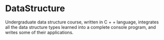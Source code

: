 # DataStructure
Undergraduate data structure course, written in C + + language, integrates all the data structure types learned into a complete console program, and writes some of their applications.
